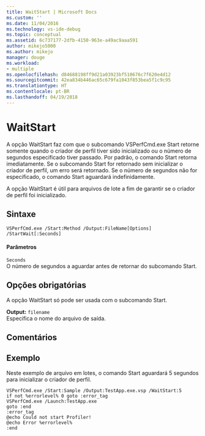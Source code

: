 ```yaml
---
title: WaitStart | Microsoft Docs
ms.custom: ''
ms.date: 11/04/2016
ms.technology: vs-ide-debug
ms.topic: conceptual
ms.assetid: 6c737177-2dfb-4150-963e-a49ac9aaa591
author: mikejo5000
ms.author: mikejo
manager: douge
ms.workload:
- multiple
ms.openlocfilehash: d84688198ff9d21a03923bf510676c7f620e4d12
ms.sourcegitcommit: 42ea834b446ac65c679fa1043f853bea5f1c9c95
ms.translationtype: HT
ms.contentlocale: pt-BR
ms.lasthandoff: 04/19/2018
---
```

# <a name="waitstart"></a>WaitStart
A opção WaitStart faz com que o subcomando VSPerfCmd.exe Start retorne somente quando o criador de perfil tiver sido inicializado ou o número de segundos especificado tiver passado. Por padrão, o comando Start retorna imediatamente. Se o subcomando Start for retornado sem inicializar o criador de perfil, um erro será retornado. Se o número de segundos não for especificado, o comando Start aguardará indefinidamente.  
  
 A opção WaitStart é útil para arquivos de lote a fim de garantir se o criador de perfil foi inicializado.  
  
## <a name="syntax"></a>Sintaxe  
  
```  
VSPerfCmd.exe /Start:Method /Output:FileName[Options] /StartWait[:Seconds]  
```  
  
#### <a name="parameters"></a>Parâmetros  
 `Seconds`  
 O número de segundos a aguardar antes de retornar do subcomando Start.  
  
## <a name="required-options"></a>Opções obrigatórias  
 A opção WaitStart só pode ser usada com o subcomando Start.  
  
 **Output:** `filename`  
 Especifica o nome do arquivo de saída.  
  
## <a name="remarks"></a>Comentários  
  
## <a name="example"></a>Exemplo  
 Neste exemplo de arquivo em lotes, o comando Start aguardará 5 segundos para inicializar o criador de perfil.  
  
```  
VSPerfCmd.exe /Start:Sample /Output:TestApp.exe.vsp /WaitStart:5  
if not %errorlevel% 0 goto :error_tag  
VSPerfCmd.exe /Launch:TestApp.exe  
goto :end  
:error_tag  
@echo Could not start Profiler!  
@echo Error %errorlevel%  
:end  
```
